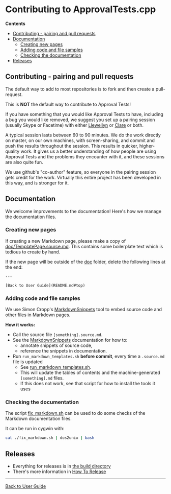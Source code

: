 <a id="top"></a>

# Contributing to ApprovalTests.cpp



<!-- START doctoc generated TOC please keep comment here to allow auto update -->
<!-- DON'T EDIT THIS SECTION, INSTEAD RE-RUN doctoc TO UPDATE -->
**Contents**

- [Contributing - pairing and pull requests](#contributing---pairing-and-pull-requests)
- [Documentation](#documentation)
  - [Creating new pages](#creating-new-pages)
  - [Adding code and file samples](#adding-code-and-file-samples)
  - [Checking the documentation](#checking-the-documentation)
- [Releases](#releases)

<!-- END doctoc generated TOC please keep comment here to allow auto update -->


## Contributing - pairing and pull requests

The default way to add to most repositories is to fork and then create a pull-request.

This is **NOT** the default way to contribute to Approval Tests!

If you have something that you would like Approval Tests to have, including a bug you would like removed, we suggest you set up a pairing session (usually Skype or Facetime) with either [Llewellyn](mailto:isidore@setgame.com) or [Clare](mailto:github@cfmacrae.fastmail.co.uk) or both.

A typical session lasts between 60 to 90 minutes. We do the work directly on master, on our own machines, with screen-sharing, and commit and push the results throughout the session. This results in quicker, higher-quality work. It gives us a better understanding of how people are using Approval Tests and the problems they encounter with it, and these sessions are also quite fun.

We use github's "co-author" feature, so everyone in the pairing session gets credit for the work. Virtually this entire project has been developed in this way, and is stronger for it.

## Documentation

We welcome improvements to the documentation! Here's how we manage the documentation files. 

### Creating new pages

If creating a new Markdown page, please make a copy of [doc/TemplatePage.source.md](../doc/TemplatePage.source.md#top).
This contains some boilerplate text which is tedious to create by hand. 

If the new page will be outside of the [doc](../doc/) folder, delete the following lines at the end:

```
---
   
[Back to User Guide](README.md#top)
```

### Adding code and file samples

We use Simon Cropp's [MarkdownSnippets](https://github.com/SimonCropp/MarkdownSnippets) tool to embed source code and other files in Markdown pages.

**How it works:**

* Call the source file `[something].source.md`.
* See the [MarkdownSnippets](https://github.com/SimonCropp/MarkdownSnippets) documentation for how to:
    * annotate snippets of source code, 
    * reference the snippets in documentation.
* Run  `run_markdown_templates.sh` **before commit**, every time a `.source.md` file is updated
    * See [run_markdown_templates.sh](../run_markdown_templates.sh).
    * This will update the tables of contents and the machine-generated `[something].md` files.
    * If this does not work, see that script for how to install the tools it uses

### Checking the documentation

The script [fix_markdown.sh](../fix_markdown.sh) can be used to do some checks of the Markdown documentation files.

It can be run in cygwin with:

```bash
cat ./fix_markdown.sh | dos2unix | bash
```

## Releases

* Everything for releases is in [the build directory](../build/)
* There's more information in [How To Release](../build/HowToRelease.md#top)

---

[Back to User Guide](README.md#top)

